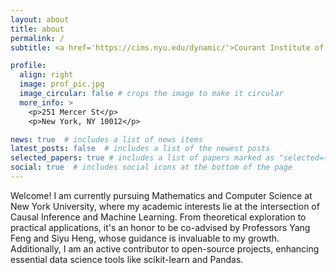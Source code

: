 ```yaml
---
layout: about
title: about
permalink: /
subtitle: <a href='https://cims.nyu.edu/dynamic/'>Courant Institute of Mathematical Sciences</a>. 251 Mercer St, New York, NY 10012

profile:
  align: right
  image: prof_pic.jpg
  image_circular: false # crops the image to make it circular
  more_info: >
    <p>251 Mercer St</p>
    <p>New York, NY 10012</p>

news: true  # includes a list of news items
latest_posts: false  # includes a list of the newest posts
selected_papers: true # includes a list of papers marked as "selected={true}"
social: true  # includes social icons at the bottom of the page
---
```


Welcome! I am currently pursuing Mathematics and Computer Science at New York University, where my academic interests lie at the intersection of Causal Inference and Machine Learning. From theoretical exploration to practical applications, it's an honor to be co-advised by Professors Yang Feng and Siyu Heng, whose guidance is invaluable to my growth. Additionally, I am an active contributor to open-source projects, enhancing essential data science tools like scikit-learn and Pandas.

